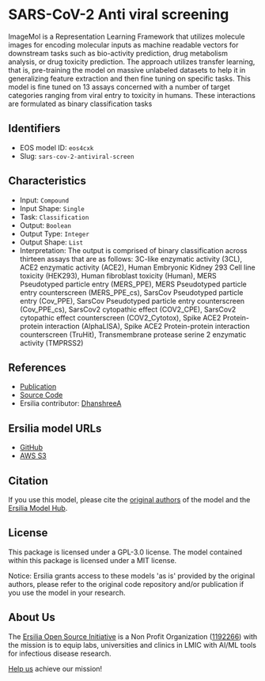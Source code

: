 # SARS-CoV-2 Anti viral screening

ImageMol is a Representation Learning Framework that utilizes molecule images for encoding molecular inputs as machine readable vectors for downstream tasks such as bio-activity prediction, drug metabolism analysis, or drug toxicity prediction. The approach utilizes transfer learning, that is, pre-training the model on massive unlabeled datasets to help it in generalizing feature extraction and then fine tuning on specific tasks. This model is fine tuned on 13 assays concerned with a number of target categories ranging from viral entry to toxicity in humans. These interactions are formulated as binary classification tasks

## Identifiers

* EOS model ID: `eos4cxk`
* Slug: `sars-cov-2-antiviral-screen`

## Characteristics

* Input: `Compound`
* Input Shape: `Single`
* Task: `Classification`
* Output: `Boolean`
* Output Type: `Integer`
* Output Shape: `List`
* Interpretation: The output is comprised of binary classification across thirteen assays that are as follows: 3C-like enzymatic activity (3CL), ACE2 enzymatic activity (ACE2), Human Embryonic Kidney 293 Cell line toxicity (HEK293), Human fibroblast toxicity (Human), MERS Pseudotyped particle entry (MERS_PPE), MERS Pseudotyped particle entry counterscreen (MERS_PPE_cs), SarsCov Pseudotyped particle entry (Cov_PPE), SarsCov Pseudotyped particle entry counterscreen (Cov_PPE_cs), SarsCov2 cytopathic effect (COV2_CPE), SarsCov2 cytopathic effect counterscreen (COV2_Cytotox), Spike ACE2 Protein-protein interaction (AlphaLISA), Spike ACE2 Protein-protein interaction counterscreen (TruHit), Transmembrane protease serine 2 enzymatic activity (TMPRSS2)

## References

* [Publication](https://www.nature.com/articles/s42256-022-00557-6)
* [Source Code](https://github.com/HongxinXiang/ImageMol)
* Ersilia contributor: [DhanshreeA](https://github.com/DhanshreeA)

## Ersilia model URLs
* [GitHub](https://github.com/ersilia-os/eos4cxk)
* [AWS S3](https://ersilia-models-zipped.s3.eu-central-1.amazonaws.com/eos4cxk.zip)

## Citation

If you use this model, please cite the [original authors](https://www.nature.com/articles/s42256-022-00557-6) of the model and the [Ersilia Model Hub](https://github.com/ersilia-os/ersilia/blob/master/CITATION.cff).

## License

This package is licensed under a GPL-3.0 license. The model contained within this package is licensed under a MIT license.

Notice: Ersilia grants access to these models 'as is' provided by the original authors, please refer to the original code repository and/or publication if you use the model in your research.

## About Us

The [Ersilia Open Source Initiative](https://ersilia.io) is a Non Profit Organization ([1192266](https://register-of-charities.charitycommission.gov.uk/charity-search/-/charity-details/5170657/full-print)) with the mission is to equip labs, universities and clinics in LMIC with AI/ML tools for infectious disease research.

[Help us](https://www.ersilia.io/donate) achieve our mission!